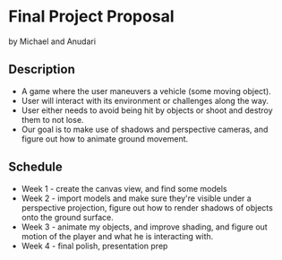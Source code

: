 # Final Project Proposal 
by Michael and Anudari

## Description
- A game where the user maneuvers a vehicle (some moving object). 
- User will interact with its environment or challenges along the way.
- User either needs to avoid being hit by objects or shoot and destroy them to not lose.
- Our goal is to make use of shadows and perspective cameras, and figure out how to animate ground movement. 

## Schedule
- Week 1 - create the canvas view, and find some models
- Week 2 - import models and make sure they're visible under a perspective projection, figure out how to render shadows of objects onto the ground surface. 
- Week 3 - animate my objects, and improve shading, and figure out motion of the player and what he is interacting with.
- Week 4 - final polish, presentation prep
